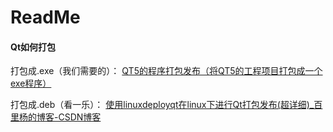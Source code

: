 # ReadMe

#### Qt如何打包

打包成.exe（我们需要的）：   [QT5的程序打包发布（将QT5的工程项目打包成一个exe程序）](https://blog.csdn.net/windsnow1/article/details/78004265)

打包成.deb（看一乐）：   [使用linuxdeployqt在linux下进行Qt打包发布(超详细)_百里杨的博客-CSDN博客](https://blog.csdn.net/zyhse/article/details/106381937)

